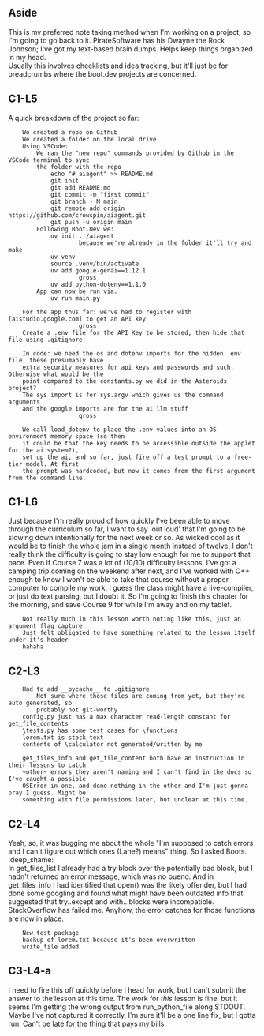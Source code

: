 ## Aside
This is my preferred note taking method when I'm working on a project, so I'm going to go back to it. PirateSoftware has his Dwayne the Rock Johnson; I've got my text-based brain dumps. Helps keep things organized in my head.  
Usually this involves checklists and idea tracking, but it'll just be for breadcrumbs where the boot.dev projects are concerned.

## C1-L5
A quick breakdown of the project so far:  
```
    We created a repo on Github  
    We created a folder on the local drive.  
    Using VSCode:  
        We ran the "new repo" commands provided by Github in the VSCode terminal to sync  
        the folder with the repo  
            echo "# aiagent" >> README.md  
            git init  
            git add README.md  
            git commit -m "first commit"  
            git branch - M main  
            git remote add origin https://github.com/crowspin/aiagent.git  
            git push -u origin main  
        Following Boot.Dev we:  
            uv init ../aiagent  
                    because we're already in the folder it'll try and make  
            uv venv  
            source .venv/bin/activate  
            uv add google-genai==1.12.1  
                    gross  
            uv add python-dotenv==1.1.0  
        App can now be run via.  
            uv run main.py  

    For the app thus far: we've had to register with [aistudio.google.com] to get an API key  
                    gross  
    Create a .env file for the API Key to be stored, then hide that file using .gitignore  

    In code: we need the os and dotenv imports for the hidden .env file, these presumably have  
    extra security measures for api keys and passwords and such. Otherwise what would be the  
    point compared to the constants.py we did in the Asteroids project?  
    The sys import is for sys.argv which gives us the command arguments  
    and the google imports are for the ai llm stuff  
                    gross  
        
    We call load_dotenv to place the .env values into an OS environment memory space (so then  
    it could be that the key needs to be accessible outside the applet for the ai system?),  
    set up the ai, and so far, just fire off a test prompt to a free-tier model. At first  
    the prompt was hardcoded, but now it comes from the first argument from the command line.  
```

## C1-L6
Just because I'm really proud of how quickly I've been able to move through the curriculum so far, I want to say 'out loud' that I'm going to be slowing down intentionally for the next week or so. As wicked cool as it would be to finish the whole jam in a single month instead of twelve, I don't really think the difficulty is going to stay low enough for me to support that pace. Even if Course 7 was a lot of (10/10) difficulty lessons. I've got a camping trip coming on the weekend after next, and I've worked with C++ enough to know I won't be able to take that course without a proper computer to compile my work. I guess the class might have a live-compiler, or just do text parsing, but I doubt it. So I'm going to finish this chapter for the morning, and save Course 9 for while I'm away and on my tablet. 
```
    Not really much in this lesson worth noting like this, just an argument flag capture
    Just felt obligated to have something related to the lesson itself under it's header
    hahaha
```

## C2-L3
```
    Had to add __pycache__ to .gitignore
        Not sure where those files are coming from yet, but they're auto generated, so
        probably not git-worthy
    config.py just has a max character read-length constant for get_file_contents
    \tests.py has some test cases for \functions
    lorem.txt is stock text
    contents of \calculator not generated/written by me

    get_files_info and get_file_content both have an instruction in their lessons to catch  
    ~other~ errors they aren't naming and I can't find in the docs so I've caught a possible  
    OSError in one, and done nothing in the other and I'm just gonna pray I guess. Might be  
    something with file permissions later, but unclear at this time.
```

## C2-L4
Yeah, so, it was bugging me about the whole "I'm supposed to catch errors and I can't figure out which ones (Lane?) means" thing. So I asked Boots. :deep_shame:  
In get_files_list I already had a try block over the potentially bad block, but I hadn't returned an error message, which was no bueno. And in get_files_info I had identified that open() was the likely offender, but I had done some googling and found what might have been outdated info that suggested that try..except and with.. blocks were incompatible. StackOverflow has failed me.
Anyhow, the error catches for those functions are now in place.
```
    New test package
    backup of lorem.txt because it's been overwritten
    write_file added
```

## C3-L4-a
I need to fire this off quickly before I head for work, but I can't submit the answer to the lesson at this time. The work for *this* lesson is fine, but it seems I'm getting the wrong output from run_python_file along STDOUT. Maybe I've not captured it correctly, I'm sure it'll be a one line fix, but I gotta run. Can't be late for the thing that pays my bills.